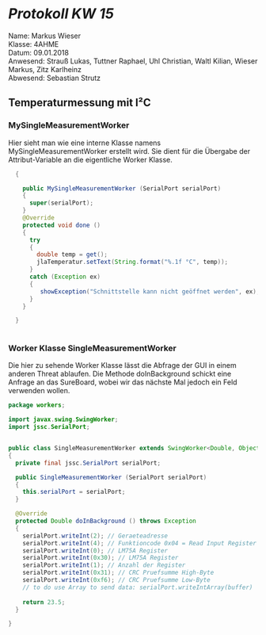 # *Protokoll KW 15*

  Name: Markus Wieser   
  Klasse: 4AHME   
  Datum: 09.01.2018   
  Anwesend: Strauß Lukas, Tuttner Raphael, Uhl Christian, Waltl Kilian, Wieser Markus, Zitz Karlheinz    
  Abwesend: Sebastian Strutz
  
  ## Temperaturmessung mit I²C

  ### MySingleMeasurementWorker
  
  Hier sieht man wie eine interne Klasse namens MySingleMeasurementWorker erstellt wird. Sie dient für die Übergabe
  der Attribut-Variable an die eigentliche Worker Klasse.
  
```java
  {

    public MySingleMeasurementWorker (SerialPort serialPort)
    {
      super(serialPort);
    }
    @Override
    protected void done ()
    {
      try
      {
        double temp = get();
        jlaTemperatur.setText(String.format("%.1f °C", temp));
      }
      catch (Exception ex)
      {
         showException("Schnittstelle kann nicht geöffnet werden", ex);
      }
    }

  }
  
  ```
  
  ### Worker Klasse SingleMeasurementWorker
  
  Die hier zu sehende Worker Klasse lässt die Abfrage der GUI in einem anderen Threat ablaufen.
  Die Methode doInBackground schickt eine Anfrage an das SureBoard, wobei wir das nächste Mal jedoch ein Feld verwenden
  wollen.
  
```java
package workers;

import javax.swing.SwingWorker;
import jssc.SerialPort;


public class SingleMeasurementWorker extends SwingWorker<Double, Object>
{
  private final jssc.SerialPort serialPort;

  public SingleMeasurementWorker (SerialPort serialPort)
  {
    this.serialPort = serialPort;
  }

  @Override
  protected Double doInBackground () throws Exception
  {
    serialPort.writeInt(2); // Geraeteadresse
    serialPort.writeInt(4); // Funktioncode 0x04 = Read Input Register
    serialPort.writeInt(0); // LM75A Register
    serialPort.writeInt(0x30); // LM75A Register
    serialPort.writeInt(1); // Anzahl der Register
    serialPort.writeInt(0x31); // CRC Pruefsumme High-Byte
    serialPort.writeInt(0xf6); // CRC Pruefsumme Low-Byte
    // to do use Array to send data: serialPort.writeIntArray(buffer)
    
    return 23.5;
  }

}
```
  
